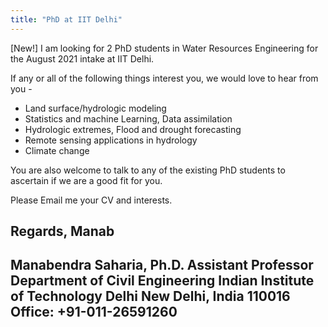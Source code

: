 ```yaml
---
title: "PhD at IIT Delhi"
---
```


[New!] I am looking for 2 PhD students in Water Resources Engineering for the August 2021 intake at IIT Delhi.

If any or all of the following things interest you, we would love to hear from you -

- Land surface/hydrologic modeling
- Statistics and machine Learning, Data assimilation
- Hydrologic extremes, Flood and drought forecasting
- Remote sensing applications in hydrology
- Climate change

You are also welcome to talk to any of the existing PhD students to ascertain if we are a good fit for you. 

Please Email me your CV and interests.

Regards, 
Manab
------------------------------------------------
Manabendra Saharia, Ph.D.
Assistant Professor
Department of Civil Engineering
Indian Institute of Technology Delhi
New Delhi, India 110016
Office: +91-011-26591260
------------------------------------------------
